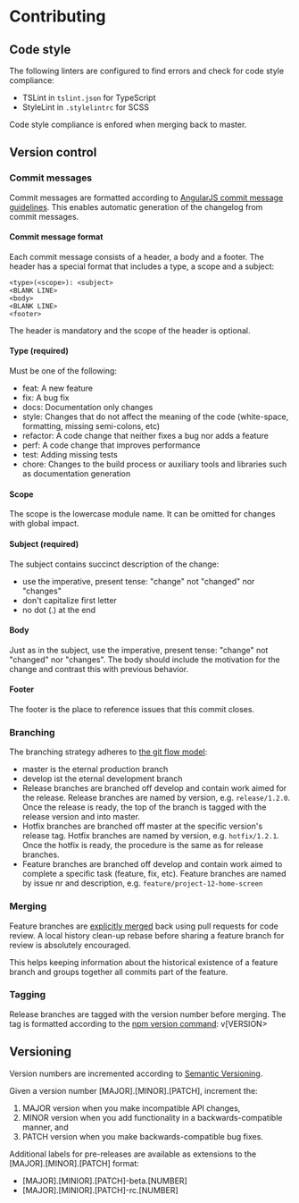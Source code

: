 # Contributing

## Code style

The following linters are configured to find errors and check for code style compliance:

* TSLint in `tslint.json` for TypeScript
* StyleLint in `.stylelintrc` for SCSS

Code style compliance is enfored when merging back to master. 

## Version control

### Commit messages

Commit messages are formatted according to [AngularJS commit message guidelines](https://docs.google.com/document/d/1QrDFcIiPjSLDn3EL15IJygNPiHORgU1_OOAqWjiDU5Y/edit#). This enables  automatic generation of the changelog from commit messages. 

#### Commit message format

Each commit message consists of a header, a body and a footer. The header has a special format that includes a type, a scope and a subject:

```
<type>(<scope>): <subject>
<BLANK LINE>
<body>
<BLANK LINE>
<footer>
```

The header is mandatory and the scope of the header is optional.

#### Type (required)

Must be one of the following:

* feat: A new feature
* fix: A bug fix
* docs: Documentation only changes
* style: Changes that do not affect the meaning of the code (white-space, formatting, missing semi-colons, etc)
* refactor: A code change that neither fixes a bug nor adds a feature
* perf: A code change that improves performance
* test: Adding missing tests
* chore: Changes to the build process or auxiliary tools and libraries such as documentation generation

#### Scope

The scope is the lowercase module name. It can be omitted for changes with global impact.

#### Subject (required)

The subject contains succinct description of the change:

* use the imperative, present tense: "change" not "changed" nor "changes"
* don't capitalize first letter
* no dot (.) at the end

#### Body

Just as in the subject, use the imperative, present tense: "change" not "changed" nor "changes". The body should include the motivation for the change and contrast this with previous behavior.

#### Footer

The footer is the place to reference issues that this commit closes.

### Branching

The branching strategy adheres to [the git flow model](https://de.atlassian.com/git/tutorials/comparing-workflows/gitflow-workflow):

* master is the eternal production branch
* develop ist the eternal development branch
* Release branches are branched off develop and contain work aimed for the release. Release branches are named by version, e.g. `release/1.2.0`. Once the release is ready, the top of the branch is tagged with the release version and into master. 
* Hotfix branches are branched off master at the specific version's release tag. Hotfix branches are named by version, e.g. `hotfix/1.2.1`. Once the hotfix is ready, the procedure is the same as for release branches.
* Feature branches are branched off develop and contain work aimed to complete a specific task (feature, fix, etc). Feature branches are named by issue nr and description, e.g. `feature/project-12-home-screen`  

### Merging

Feature branches are [explicitly merged](https://developer.atlassian.com/blog/2014/12/pull-request-merge-strategies-the-great-debate/#explicit-merges-aka-non-fast-forward-) back using pull requests for code review. A local history clean-up rebase before sharing a feature branch for review is absolutely encouraged.

This helps keeping information about the historical existence of a feature branch and groups together all commits part of the feature.

### Tagging

Release branches are tagged with the version number before merging. The tag is formatted according to the [npm version command](https://docs.npmjs.com/cli/version): v[VERSION>

## Versioning

Version numbers are incremented according to [Semantic Versioning](http://semver.org).

Given a version number [MAJOR].[MINOR].[PATCH], increment the:

1. MAJOR version when you make incompatible API changes,
2. MINOR version when you add functionality in a backwards-compatible manner, and
3. PATCH version when you make backwards-compatible bug fixes.

Additional labels for pre-releases are available as extensions to the [MAJOR].[MINOR].[PATCH] format:

* [MAJOR].[MINIOR].[PATCH]-beta.[NUMBER]
* [MAJOR].[MINIOR].[PATCH]-rc.[NUMBER]
